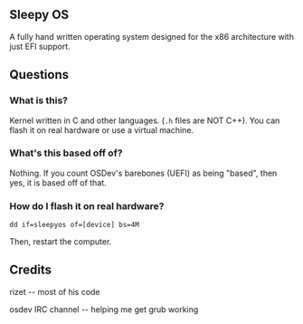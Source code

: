 ## Sleepy OS
A fully hand written operating system designed for the
x86 architecture with just EFI support.


## Questions


### What is this?
Kernel written in  C and other languages. (`.h` files are NOT C++). You can flash it on real hardware or use a virtual machine.

### What's this based off of?
Nothing. If you count OSDev's barebones (UEFI) as being "based",
then yes, it is based off of that.


### How do I flash it on real hardware?
```
dd if=sleepyos of=[device] bs=4M
```

Then, restart the computer.

## Credits
rizet             -- most of his code

osdev IRC channel -- helping me get grub working
